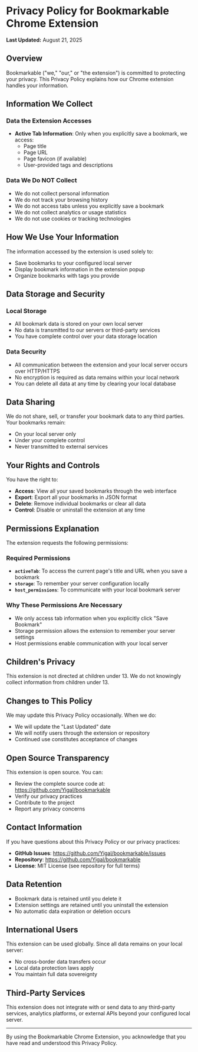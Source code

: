 # Privacy Policy for Bookmarkable Chrome Extension

**Last Updated:** August 21, 2025

## Overview

Bookmarkable ("we," "our," or "the extension") is committed to protecting your privacy. This Privacy Policy explains how our Chrome extension handles your information.

## Information We Collect

### Data the Extension Accesses
- **Active Tab Information**: Only when you explicitly save a bookmark, we access:
  - Page title
  - Page URL
  - Page favicon (if available)
  - User-provided tags and descriptions

### Data We Do NOT Collect
- We do not collect personal information
- We do not track your browsing history
- We do not access tabs unless you explicitly save a bookmark
- We do not collect analytics or usage statistics
- We do not use cookies or tracking technologies

## How We Use Your Information

The information accessed by the extension is used solely to:
- Save bookmarks to your configured local server
- Display bookmark information in the extension popup
- Organize bookmarks with tags you provide

## Data Storage and Security

### Local Storage
- All bookmark data is stored on your own local server
- No data is transmitted to our servers or third-party services
- You have complete control over your data storage location

### Data Security
- All communication between the extension and your local server occurs over HTTP/HTTPS
- No encryption is required as data remains within your local network
- You can delete all data at any time by clearing your local database

## Data Sharing

We do not share, sell, or transfer your bookmark data to any third parties. Your bookmarks remain:
- On your local server only
- Under your complete control
- Never transmitted to external services

## Your Rights and Controls

You have the right to:
- **Access**: View all your saved bookmarks through the web interface
- **Export**: Export all your bookmarks in JSON format
- **Delete**: Remove individual bookmarks or clear all data
- **Control**: Disable or uninstall the extension at any time

## Permissions Explanation

The extension requests the following permissions:

### Required Permissions
- **`activeTab`**: To access the current page's title and URL when you save a bookmark
- **`storage`**: To remember your server configuration locally
- **`host_permissions`**: To communicate with your local bookmark server

### Why These Permissions Are Necessary
- We only access tab information when you explicitly click "Save Bookmark"
- Storage permission allows the extension to remember your server settings
- Host permissions enable communication with your local server

## Children's Privacy

This extension is not directed at children under 13. We do not knowingly collect information from children under 13.

## Changes to This Policy

We may update this Privacy Policy occasionally. When we do:
- We will update the "Last Updated" date
- We will notify users through the extension or repository
- Continued use constitutes acceptance of changes

## Open Source Transparency

This extension is open source. You can:
- Review the complete source code at: https://github.com/Yigal/bookmarkable
- Verify our privacy practices
- Contribute to the project
- Report any privacy concerns

## Contact Information

If you have questions about this Privacy Policy or our privacy practices:

- **GitHub Issues**: https://github.com/Yigal/bookmarkable/issues
- **Repository**: https://github.com/Yigal/bookmarkable
- **License**: MIT License (see repository for full terms)

## Data Retention

- Bookmark data is retained until you delete it
- Extension settings are retained until you uninstall the extension
- No automatic data expiration or deletion occurs

## International Users

This extension can be used globally. Since all data remains on your local server:
- No cross-border data transfers occur
- Local data protection laws apply
- You maintain full data sovereignty

## Third-Party Services

This extension does not integrate with or send data to any third-party services, analytics platforms, or external APIs beyond your configured local server.

---

By using the Bookmarkable Chrome Extension, you acknowledge that you have read and understood this Privacy Policy.